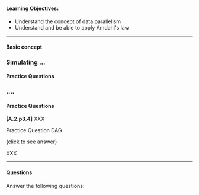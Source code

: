 
#### Learning Objectives:

- Understand the concept of data parallelism
- Understand and be able to apply  Amdahl's law

---

#### Basic concept


### Simulating ...


#### Practice Questions


### ....


#### Practice Questions

**[A.2.p3.4]** XXX

<object class="figure" type="image/svg+xml" data="{{ site.baseurl }}/public/img/multi_core_computing/practice_dag_1.svg">Practice Question DAG</object>

<div class="ui accordion fluid">
  <div class="title">
    <i class="dropdown icon"></i>
    (click to see answer)
  </div>
  <div markdown="1" class="ui segment content">

XXX
 
  </div>
</div>

<p></p>



---

#### Questions

Answer the following questions:
